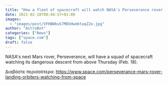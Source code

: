 ```yaml
---
title: "How a fleet of spacecraft will watch NASA's Perseverance rover land on Mars"
date: 2021-02-18T00:44:57+01:00
images:
  - "images/post/VFHBWbuS7MDkHwmbtaqZ2o.jpg"
author: "AstroBot"
categories: ["News"]
tags: ["space.com"]
draft: false
---
```


NASA's next Mars rover, Perseverance, will have a squad of spacecraft watching its dangerous descent from above Thursday (Feb. 18). 

Διαβάστε περισσότερα: https://www.space.com/perseverance-mars-rover-landing-orbiters-watching-from-space
